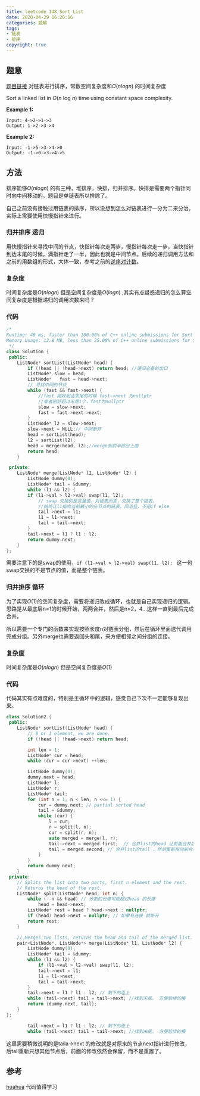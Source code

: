 ```yaml
---
title: leetcode 148 Sort List
date: 2020-04-29 16:20:16
categories: 题解
tags:
- 链表
- 排序
copyright: true
---
```


## 题意

[题目链接](<https://leetcode.com/problems/sort-list/> ) 对链表进行排序，常数空间复杂度和$O(nlogn)$ 的时间复杂度

Sort a linked list in *O*(*n* log *n*) time using constant space complexity.

**Example 1:**

```
Input: 4->2->1->3
Output: 1->2->3->4
```

**Example 2:**

```
Input: -1->5->3->4->0
Output: -1->0->3->4->5
```

## 方法

排序能够$O(nlogn)$ 的有三种，堆排序，快排，归并排序。快排是需要两个指针同时向中间移动的，题目是单链表所以排除了。

自己之前没有接触过用链表的排序，所以没想到怎么对链表进行一分为二来分治。实际上需要使用快慢指针来进行。

### 归并排序 递归

用快慢指针来寻找中间的节点，快指针每次走两步，慢指针每次走一步，当快指针到达末尾的时候，满指针走了一半，因此也就是中间节点。后续的递归调用方法和之前的用数组的形式，大体一致，参考之前的[逆序对计数](https://bravey.github.io/2019-10-07-%E9%80%86%E5%BA%8F%E5%AF%B9%E7%9A%84%E8%AE%A1%E6%95%B0.html)。

### 复杂度

时间复杂度是$O(nlogn)$ 但是空间复杂度是$O(logn)$ ,其实有点疑惑递归的怎么算空间复杂度是根据递归的调用次数来吗？

### 代码

```cc
/*
Runtime: 40 ms, faster than 100.00% of C++ online submissions for Sort List.
Memory Usage: 12.8 MB, less than 25.00% of C++ online submissions for Sort List.
 */
class Solution {
 public:
	ListNode* sortList(ListNode* head) {
		if (!head || !head->next) return head; //递归必备的出口
		ListNode* slow = head;
		ListNode*	fast = head->next;
		// 寻找中间的节点
		while (fast && fast->next) {
			//fast 刚好到达末尾的时候 fast->next 为nullptr
			//或者刚好超过末尾1个，fast为nullptr
			slow = slow->next;
			fast = fast->next->next;
		}
		ListNode* l2 = slow->next;
		slow->next = NULL;// 中间断开
		head = sortList(head);
		l2 = sortList(l2);
		head = merge(head, l2);//merge到前半部分上面
		return head;
	}

 private:
	ListNode* merge(ListNode* l1, ListNode* l2) {
		ListNode dummy(0);
		ListNode* tail = &dummy;
		while (l1 && l2) {
		if (l1->val > l2->val) swap(l1, l2);
			// swap 交换的是变量值，对链表而言，交换了整个链表。
			//始终让l1指向当前最小的头节点的链表，简洁些，不用if else
			tail->next = l1;
			l1 = l1->next;
			tail = tail->next;
		}
		tail->next = l1 ? l1 : l2;
		return dummy.next;
	}
};	
```

需要注意下的是swap的使用，`if (l1->val > l2->val) swap(l1, l2); ` 这一句swap交换的不是节点的值，而是整个链表。

### 归并排序 循环

为了实现$O(1)$的空间复杂度，需要将递归改成循环，也就是自己实现递归的逻辑。思路是从最底层n=1的时候开始，两两合并，然后是n=2，4...这样一直到最后完成合并。

所以需要一个专门的函数来实现按照长度n对链表分组，然后在循环里面迭代调用完成分组。另外merge也需要返回头和尾，来方便相邻之间分组的连接。

### 复杂度

时间复杂度是$O(nlogn)$ 但是空间复杂度是$O(1)$ 

### 代码

代码其实有点难度的，特别是主循环中的逻辑，感觉自己下次不一定能够复现出来。

```cc
class Solution2 {
 public:
	ListNode* sortList(ListNode* head) {
		// 0 or 1 element, we are done.
		if (!head || !head->next) return head;

		int len = 1;
		ListNode* cur = head;
		while (cur = cur->next) ++len;

		ListNode dummy(0);
		dummy.next = head;
		ListNode* l;
		ListNode* r;
		ListNode* tail;
		for (int n = 1; n < len; n <<= 1) {
			cur = dummy.next; // partial sorted head
			tail = &dummy;
			while (cur) {
				l = cur;
				r = split(l, n);
				cur = split(r, n);
				auto merged = merge(l, r);
				tail->next = merged.first;  // 合并list的head 让前面合并后末尾指向新合并的头
				tail = merged.second; // 合并list的tail ，然后重新指向新合并的末尾
			}
		}
		return dummy.next;
	}
 private:
	// Splits the list into two parts, first n element and the rest.
	// Returns the head of the rest.
	ListNode* split(ListNode* head, int n) {
		while (--n && head) // 分割的长度可能超过head 的长度
			head = head->next;
		ListNode* rest = head ? head->next : nullptr;
		if (head) head->next = nullptr; // 如果有连接 就断开
		return rest;
	}

	// Merges two lists, returns the head and tail of the merged list.
	pair<ListNode*, ListNode*> merge(ListNode* l1, ListNode* l2) {
		ListNode dummy(0);
		ListNode* tail = &dummy;
		while (l1 && l2) {
			if (l1->val > l2->val) swap(l1, l2);
			tail->next = l1;
			l1 = l1->next;
			tail = tail->next;
		}
		tail->next = l1 ? l1 : l2; // 剩下的连上
		while (tail->next) tail = tail->next; //找到末尾， 方便后续的接
		return {dummy.next, tail};
	}
};
```

```cc
		tail->next = l1 ? l1 : l2; // 剩下的连上
		while (tail->next) tail = tail->next; //找到末尾， 方便后续的接
```

这里需要稍微说明的是taila->next 的修改就是对原来的节点next指针进行修改，后tail重新只想其他节点后，前面的修改依然会保留，而不是重置了。

## 参考

[huahua](<https://www.bilibili.com/video/BV1jW411d7z7?t=1100> ) 代码值得学习